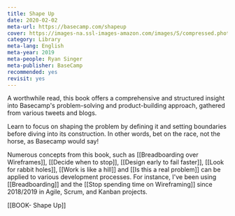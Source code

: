 ```yaml
---
title: Shape Up
date: 2020-02-02
meta-url: https://basecamp.com/shapeup
cover: https://images-na.ssl-images-amazon.com/images/S/compressed.photo.goodreads.com/books/1606042963i/55987183.jpg
category: Library
meta-lang: English
meta-year: 2019
meta-people: Ryan Singer
meta-publisher: BaseCamp
recommended: yes
revisit: yes
---
```

A worthwhile read, this book offers a comprehensive and structured insight into Basecamp's problem-solving and product-building approach, gathered from various tweets and blogs.

Learn to focus on shaping the problem by defining it and setting boundaries before diving into its construction. In other words, bet on the race, not the horse, as Basecamp would say!

Numerous concepts from this book, such as [[Breadboarding over Wireframes]], [[Decide when to stop]], [[Design early to fail faster]], [[Look for rabbit holes]], [[Work is like a hill]] and [[Is this a real problem]] can be applied to various development processes. For instance, I've been using [[Breadboarding]] and the [[Stop spending time on Wireframing]] since 2018/2019 in Agile, Scrum, and Kanban projects.

[[BOOK- Shape Up]]